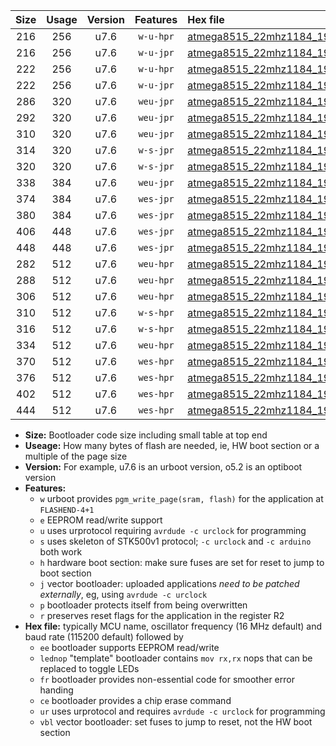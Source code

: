 |Size|Usage|Version|Features|Hex file|
|:-:|:-:|:-:|:-:|:--|
|216|256|u7.6|`w-u-hpr`|[atmega8515_22mhz1184_19200bps_ur.hex](https://raw.githubusercontent.com/stefanrueger/urboot/main/bootloaders/atmega8515/fcpu_22mhz1184/19200_bps/atmega8515_22mhz1184_19200bps_ur.hex)|
|216|256|u7.6|`w-u-jpr`|[atmega8515_22mhz1184_19200bps_ur_vbl.hex](https://raw.githubusercontent.com/stefanrueger/urboot/main/bootloaders/atmega8515/fcpu_22mhz1184/19200_bps/atmega8515_22mhz1184_19200bps_ur_vbl.hex)|
|222|256|u7.6|`w-u-hpr`|[atmega8515_22mhz1184_19200bps_lednop_ur.hex](https://raw.githubusercontent.com/stefanrueger/urboot/main/bootloaders/atmega8515/fcpu_22mhz1184/19200_bps/atmega8515_22mhz1184_19200bps_lednop_ur.hex)|
|222|256|u7.6|`w-u-jpr`|[atmega8515_22mhz1184_19200bps_lednop_ur_vbl.hex](https://raw.githubusercontent.com/stefanrueger/urboot/main/bootloaders/atmega8515/fcpu_22mhz1184/19200_bps/atmega8515_22mhz1184_19200bps_lednop_ur_vbl.hex)|
|286|320|u7.6|`weu-jpr`|[atmega8515_22mhz1184_19200bps_ee_ur_vbl.hex](https://raw.githubusercontent.com/stefanrueger/urboot/main/bootloaders/atmega8515/fcpu_22mhz1184/19200_bps/atmega8515_22mhz1184_19200bps_ee_ur_vbl.hex)|
|292|320|u7.6|`weu-jpr`|[atmega8515_22mhz1184_19200bps_ee_lednop_ur_vbl.hex](https://raw.githubusercontent.com/stefanrueger/urboot/main/bootloaders/atmega8515/fcpu_22mhz1184/19200_bps/atmega8515_22mhz1184_19200bps_ee_lednop_ur_vbl.hex)|
|310|320|u7.6|`weu-jpr`|[atmega8515_22mhz1184_19200bps_ee_lednop_fr_ur_vbl.hex](https://raw.githubusercontent.com/stefanrueger/urboot/main/bootloaders/atmega8515/fcpu_22mhz1184/19200_bps/atmega8515_22mhz1184_19200bps_ee_lednop_fr_ur_vbl.hex)|
|314|320|u7.6|`w-s-jpr`|[atmega8515_22mhz1184_19200bps_vbl.hex](https://raw.githubusercontent.com/stefanrueger/urboot/main/bootloaders/atmega8515/fcpu_22mhz1184/19200_bps/atmega8515_22mhz1184_19200bps_vbl.hex)|
|320|320|u7.6|`w-s-jpr`|[atmega8515_22mhz1184_19200bps_lednop_vbl.hex](https://raw.githubusercontent.com/stefanrueger/urboot/main/bootloaders/atmega8515/fcpu_22mhz1184/19200_bps/atmega8515_22mhz1184_19200bps_lednop_vbl.hex)|
|338|384|u7.6|`weu-jpr`|[atmega8515_22mhz1184_19200bps_ee_lednop_fr_ce_ur_vbl.hex](https://raw.githubusercontent.com/stefanrueger/urboot/main/bootloaders/atmega8515/fcpu_22mhz1184/19200_bps/atmega8515_22mhz1184_19200bps_ee_lednop_fr_ce_ur_vbl.hex)|
|374|384|u7.6|`wes-jpr`|[atmega8515_22mhz1184_19200bps_ee_vbl.hex](https://raw.githubusercontent.com/stefanrueger/urboot/main/bootloaders/atmega8515/fcpu_22mhz1184/19200_bps/atmega8515_22mhz1184_19200bps_ee_vbl.hex)|
|380|384|u7.6|`wes-jpr`|[atmega8515_22mhz1184_19200bps_ee_lednop_vbl.hex](https://raw.githubusercontent.com/stefanrueger/urboot/main/bootloaders/atmega8515/fcpu_22mhz1184/19200_bps/atmega8515_22mhz1184_19200bps_ee_lednop_vbl.hex)|
|406|448|u7.6|`wes-jpr`|[atmega8515_22mhz1184_19200bps_ee_lednop_fr_vbl.hex](https://raw.githubusercontent.com/stefanrueger/urboot/main/bootloaders/atmega8515/fcpu_22mhz1184/19200_bps/atmega8515_22mhz1184_19200bps_ee_lednop_fr_vbl.hex)|
|448|448|u7.6|`wes-jpr`|[atmega8515_22mhz1184_19200bps_ee_lednop_fr_ce_vbl.hex](https://raw.githubusercontent.com/stefanrueger/urboot/main/bootloaders/atmega8515/fcpu_22mhz1184/19200_bps/atmega8515_22mhz1184_19200bps_ee_lednop_fr_ce_vbl.hex)|
|282|512|u7.6|`weu-hpr`|[atmega8515_22mhz1184_19200bps_ee_ur.hex](https://raw.githubusercontent.com/stefanrueger/urboot/main/bootloaders/atmega8515/fcpu_22mhz1184/19200_bps/atmega8515_22mhz1184_19200bps_ee_ur.hex)|
|288|512|u7.6|`weu-hpr`|[atmega8515_22mhz1184_19200bps_ee_lednop_ur.hex](https://raw.githubusercontent.com/stefanrueger/urboot/main/bootloaders/atmega8515/fcpu_22mhz1184/19200_bps/atmega8515_22mhz1184_19200bps_ee_lednop_ur.hex)|
|306|512|u7.6|`weu-hpr`|[atmega8515_22mhz1184_19200bps_ee_lednop_fr_ur.hex](https://raw.githubusercontent.com/stefanrueger/urboot/main/bootloaders/atmega8515/fcpu_22mhz1184/19200_bps/atmega8515_22mhz1184_19200bps_ee_lednop_fr_ur.hex)|
|310|512|u7.6|`w-s-hpr`|[atmega8515_22mhz1184_19200bps.hex](https://raw.githubusercontent.com/stefanrueger/urboot/main/bootloaders/atmega8515/fcpu_22mhz1184/19200_bps/atmega8515_22mhz1184_19200bps.hex)|
|316|512|u7.6|`w-s-hpr`|[atmega8515_22mhz1184_19200bps_lednop.hex](https://raw.githubusercontent.com/stefanrueger/urboot/main/bootloaders/atmega8515/fcpu_22mhz1184/19200_bps/atmega8515_22mhz1184_19200bps_lednop.hex)|
|334|512|u7.6|`weu-hpr`|[atmega8515_22mhz1184_19200bps_ee_lednop_fr_ce_ur.hex](https://raw.githubusercontent.com/stefanrueger/urboot/main/bootloaders/atmega8515/fcpu_22mhz1184/19200_bps/atmega8515_22mhz1184_19200bps_ee_lednop_fr_ce_ur.hex)|
|370|512|u7.6|`wes-hpr`|[atmega8515_22mhz1184_19200bps_ee.hex](https://raw.githubusercontent.com/stefanrueger/urboot/main/bootloaders/atmega8515/fcpu_22mhz1184/19200_bps/atmega8515_22mhz1184_19200bps_ee.hex)|
|376|512|u7.6|`wes-hpr`|[atmega8515_22mhz1184_19200bps_ee_lednop.hex](https://raw.githubusercontent.com/stefanrueger/urboot/main/bootloaders/atmega8515/fcpu_22mhz1184/19200_bps/atmega8515_22mhz1184_19200bps_ee_lednop.hex)|
|402|512|u7.6|`wes-hpr`|[atmega8515_22mhz1184_19200bps_ee_lednop_fr.hex](https://raw.githubusercontent.com/stefanrueger/urboot/main/bootloaders/atmega8515/fcpu_22mhz1184/19200_bps/atmega8515_22mhz1184_19200bps_ee_lednop_fr.hex)|
|444|512|u7.6|`wes-hpr`|[atmega8515_22mhz1184_19200bps_ee_lednop_fr_ce.hex](https://raw.githubusercontent.com/stefanrueger/urboot/main/bootloaders/atmega8515/fcpu_22mhz1184/19200_bps/atmega8515_22mhz1184_19200bps_ee_lednop_fr_ce.hex)|

- **Size:** Bootloader code size including small table at top end
- **Useage:** How many bytes of flash are needed, ie, HW boot section or a multiple of the page size
- **Version:** For example, u7.6 is an urboot version, o5.2 is an optiboot version
- **Features:**
  + `w` urboot provides `pgm_write_page(sram, flash)` for the application at `FLASHEND-4+1`
  + `e` EEPROM read/write support
  + `u` uses urprotocol requiring `avrdude -c urclock` for programming
  + `s` uses skeleton of STK500v1 protocol; `-c urclock` and `-c arduino` both work
  + `h` hardware boot section: make sure fuses are set for reset to jump to boot section
  + `j` vector bootloader: uploaded applications *need to be patched externally*, eg, using `avrdude -c urclock`
  + `p` bootloader protects itself from being overwritten
  + `r` preserves reset flags for the application in the register R2
- **Hex file:** typically MCU name, oscillator frequency (16 MHz default) and baud rate (115200 default) followed by
  + `ee` bootloader supports EEPROM read/write
  + `lednop` "template" bootloader contains `mov rx,rx` nops that can be replaced to toggle LEDs
  + `fr` bootloader provides non-essential code for smoother error handing
  + `ce` bootloader provides a chip erase command
  + `ur` uses urprotocol and requires `avrdude -c urclock` for programming
  + `vbl` vector bootloader: set fuses to jump to reset, not the HW boot section
